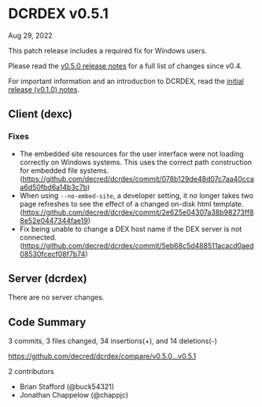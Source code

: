 # DCRDEX v0.5.1

Aug 29, 2022

This patch release includes a required fix for Windows users.

Please read the [v0.5.0 release notes](https://github.com/decred/dcrdex/releases/tag/v0.5.0) for a full list of changes since v0.4.

For important information and an introduction to DCRDEX, read the [initial release (v0.1.0) notes](https://github.com/decred/dcrdex/releases/tag/release-v0.1.0).

## Client (dexc)

### Fixes

- The embedded site resources for the user interface were not loading correctly on Windows systems.  This uses the correct path construction for embedded file systems. (<https://github.com/decred/dcrdex/commit/078b129de48d07c7aa40ccaa6d50fbd6a14b3c7b>)
- When using `--no-embed-site`, a developer setting, it no longer takes two page refreshes to see the effect of a changed on-disk html template. (<https://github.com/decred/dcrdex/commit/2e625e04307a38b98273ff88e52e0447344fae19>)
- Fix being unable to change a DEX host name if the DEX server is not connected. (<https://github.com/decred/dcrdex/commit/5eb68c5d488511acacd0aed08530fcecf08f7b74>)

## Server (dcrdex)

There are no server changes.

## Code Summary

3 commits, 3 files changed, 34 insertions(+), and 14 deletions(-)

<https://github.com/decred/dcrdex/compare/v0.5.0...v0.5.1>

2 contributors

- Brian Stafford (@buck54321)
- Jonathan Chappelow (@chappjc)
